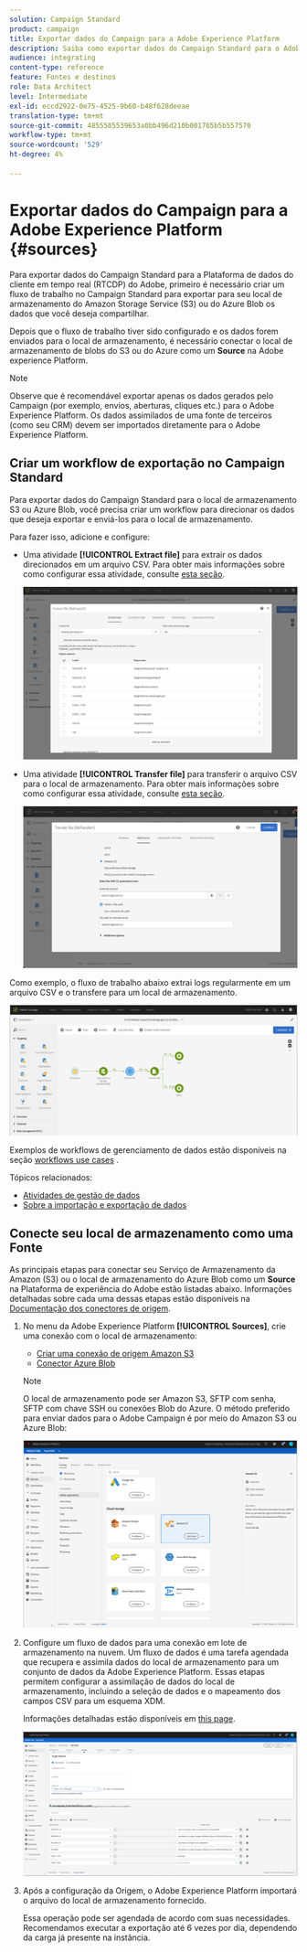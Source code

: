 ```yaml
---
solution: Campaign Standard
product: campaign
title: Exportar dados do Campaign para a Adobe Experience Platform
description: Saiba como exportar dados do Campaign Standard para o Adobe Experience Platform.
audience: integrating
content-type: reference
feature: Fontes e destinos
role: Data Architect
level: Intermediate
exl-id: eccd2922-0e75-4525-9b60-b48f628deeae
translation-type: tm+mt
source-git-commit: 4855585539653a0bb496d210b001765b5b557570
workflow-type: tm+mt
source-wordcount: '529'
ht-degree: 4%

---
```


# Exportar dados do Campaign para a Adobe Experience Platform {#sources}

Para exportar dados do Campaign Standard para a Plataforma de dados do cliente em tempo real (RTCDP) do Adobe, primeiro é necessário criar um fluxo de trabalho no Campaign Standard para exportar para seu local de armazenamento do Amazon Storage Service (S3) ou do Azure Blob os dados que você deseja compartilhar.

Depois que o fluxo de trabalho tiver sido configurado e os dados forem enviados para o local de armazenamento, é necessário conectar o local de armazenamento de blobs do S3 ou do Azure como um **Source** na Adobe experience Platform.

>[!NOTE]
>
>Observe que é recomendável exportar apenas os dados gerados pelo Campaign (por exemplo, envios, aberturas, cliques etc.) para o Adobe Experience Platform. Os dados assimilados de uma fonte de terceiros (como seu CRM) devem ser importados diretamente para o Adobe Experience Platform.

## Criar um workflow de exportação no Campaign Standard

Para exportar dados do Campaign Standard para o local de armazenamento S3 ou Azure Blob, você precisa criar um workflow para direcionar os dados que deseja exportar e enviá-los para o local de armazenamento.

Para fazer isso, adicione e configure:

* Uma atividade **[!UICONTROL Extract file]** para extrair os dados direcionados em um arquivo CSV. Para obter mais informações sobre como configurar essa atividade, consulte [esta seção](../../automating/using/extract-file.md).

   ![](assets/rtcdp-extract-file.png)

* Uma atividade **[!UICONTROL Transfer file]** para transferir o arquivo CSV para o local de armazenamento. Para obter mais informações sobre como configurar essa atividade, consulte [esta seção](../../automating/using/transfer-file.md).

   ![](assets/rtcdp-transfer-file.png)

Como exemplo, o fluxo de trabalho abaixo extrai logs regularmente em um arquivo CSV e o transfere para um local de armazenamento.

![](assets/aep-export.png)

Exemplos de workflows de gerenciamento de dados estão disponíveis na seção [workflows use cases](../../automating/using/about-workflow-use-cases.md#management) .

Tópicos relacionados:

* [Atividades de gestão de dados](../../automating/using/about-data-management-activities.md)
* [Sobre a importação e exportação de dados](../../automating/using/about-data-import-and-export.md)


## Conecte seu local de armazenamento como uma Fonte

As principais etapas para conectar seu Serviço de Armazenamento da Amazon (S3) ou o local de armazenamento do Azure Blob como um **Source** na Plataforma de experiência do Adobe estão listadas abaixo. Informações detalhadas sobre cada uma dessas etapas estão disponíveis na [Documentação dos conectores de origem](https://experienceleague.adobe.com/docs/experience-platform/sources/home.html).

1. No menu da Adobe Experience Platform **[!UICONTROL Sources]**, crie uma conexão com o local de armazenamento:

   * [Criar uma conexão de origem Amazon S3](https://experienceleague.adobe.com/docs/experience-platform/sources/ui-tutorials/create/cloud-storage/s3.html)
   * [Conector Azure Blob](https://experienceleague.adobe.com/docs/experience-platform/sources/connectors/cloud-storage/blob.html)

   >[!NOTE]
   >
   >O local de armazenamento pode ser Amazon S3, SFTP com senha, SFTP com chave SSH ou conexões Blob do Azure. O método preferido para enviar dados para o Adobe Campaign é por meio do Amazon S3 ou Azure Blob:

   ![](assets/rtcdp-connector.png)

1. Configure um fluxo de dados para uma conexão em lote de armazenamento na nuvem. Um fluxo de dados é uma tarefa agendada que recupera e assimila dados do local de armazenamento para um conjunto de dados da Adobe Experience Platform. Essas etapas permitem configurar a assimilação de dados do local de armazenamento, incluindo a seleção de dados e o mapeamento dos campos CSV para um esquema XDM.

   Informações detalhadas estão disponíveis em [this page](https://experienceleague.adobe.com/docs/experience-platform/sources/ui-tutorials/dataflow/cloud-storage.html).

   ![](assets/rtcdp-map-xdm.png)

1. Após a configuração da Origem, o Adobe Experience Platform importará o arquivo do local de armazenamento fornecido.

   Essa operação pode ser agendada de acordo com suas necessidades. Recomendamos executar a exportação até 6 vezes por dia, dependendo da carga já presente na instância.
